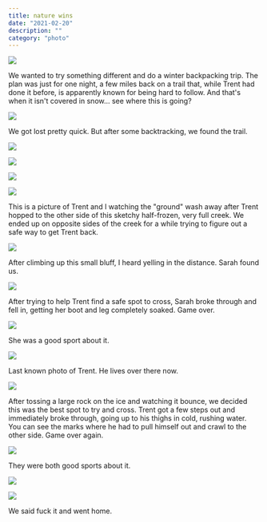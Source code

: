 ```yaml
---
title: nature wins
date: "2021-02-20"
description: ""
category: "photo"
---
```


![ ](https://media.scottosmith.net/img/blog/2021/2021-02-20/hike-1.jpg)

We wanted to try something different and do a winter backpacking trip. The plan was just for one night, a few miles back on a trail that, while Trent had done it before, is apparently known for being hard to follow. And that's when it isn't covered in snow... see where this is going?

![ ](https://media.scottosmith.net/img/blog/2021/2021-02-20/hike-2.jpg)

We got lost pretty quick. But after some backtracking, we found the trail.

![ ](https://media.scottosmith.net/img/blog/2021/2021-02-20/hike-3.jpg)

![ ](https://media.scottosmith.net/img/blog/2021/2021-02-20/hike-4.jpg)

![ ](https://media.scottosmith.net/img/blog/2021/2021-02-20/hike-5.jpg)

![ ](https://media.scottosmith.net/img/blog/2021/2021-02-20/hike-6.jpg)

This is a picture of Trent and I watching the "ground" wash away after Trent hopped to the other side of this sketchy half-frozen, very full creek. We ended up on opposite sides of the creek for a while trying to figure out a safe way to get Trent back.

![ ](https://media.scottosmith.net/img/blog/2021/2021-02-20/hike-7.jpg)

After climbing up this small bluff, I heard yelling in the distance. Sarah found us.

![ ](https://media.scottosmith.net/img/blog/2021/2021-02-20/hike-8.jpg)

After trying to help Trent find a safe spot to cross, Sarah broke through and fell in, getting her boot and leg completely soaked. Game over.

![ ](https://media.scottosmith.net/img/blog/2021/2021-02-20/hike-11.jpg)

She was a good sport about it.

![ ](https://media.scottosmith.net/img/blog/2021/2021-02-20/hike-12.jpg)

Last known photo of Trent. He lives over there now.

![ ](https://media.scottosmith.net/img/blog/2021/2021-02-20/hike-13.jpg)

After tossing a large rock on the ice and watching it bounce, we decided this was the best spot to try and cross. Trent got a few steps out and immediately broke through, going up to his thighs in cold, rushing water. You can see the marks where he had to pull himself out and crawl to the other side. Game over again.

![ ](https://media.scottosmith.net/img/blog/2021/2021-02-20/hike-14.jpg)

They were both good sports about it.

![ ](https://media.scottosmith.net/img/blog/2021/2021-02-20/hike-16.jpg)

![ ](https://media.scottosmith.net/img/blog/2021/2021-02-20/hike-17.jpg)

We said fuck it and went home.
